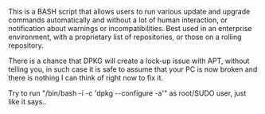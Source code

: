 This is a BASH script that allows users to run various update and upgrade commands automatically and 
without a lot of human interaction, or notification about warnings or incompatibilities. 
Best used in an enterprise environment, with a proprietary list of repositories, or those on a rolling repository.

There is a chance that DPKG will create a lock-up issue with APT, without telling you, in such case it is safe to assume that your PC is now broken and there is nothing I can think of right now to fix it. 

Try to run "/bin/bash -i -c 'dpkg --configure -a'" as root/SUDO user, just like it says..
